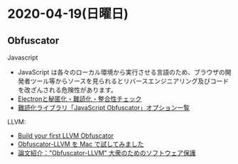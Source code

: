 # 2020-04-19(日曜日)

## Obfuscator

Javascript

- JavaScript は各々のローカル環境から実行させる言語のため、ブラウザの開発者ツール等からソースを見られるとリバースエンジニアリング及びコードを改ざんされる危険性があります。
- [Electronと秘匿化・難読化・整合性チェック](https://qiita.com/re-fort/items/9c315894d96ee2b664c3)
- [難読化ライブラリ「JavaScript Obfuscator」オプション一覧](https://qiita.com/u83unlimited/items/970f819d1fafa325bfbf)

LLVM:

- [Build your first LLVM Obfuscator](https://medium.com/@polarply/build-your-first-llvm-obfuscator-80d16583392b)
- [Obfuscator-LLVM を Mac で試してみました ](https://qiita.com/UedaTakeyuki/items/8429261ae7203d393df2)
- [論文紹介："Obfuscator-LLVM" 大衆のためのソフトウェア保護](https://qiita.com/UedaTakeyuki/items/4dd32bee474433af4b6e)

